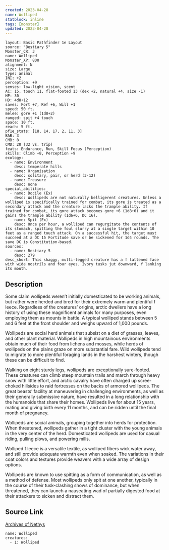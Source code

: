 ```yaml
---
created: 2023-04-28
name: Wolliped
statblock: inline
tags: [monster]
updated: 2023-04-28
---
```

```statblock
layout: Basic Pathfinder 1e Layout
source: "Bestiary 5"
Monster_CR: 3
name: Wolliped
Monster_XP: 800
alignment: N
size: Large
type: animal
INI: +2
perception: +9
senses: low-light vision, scent
AC: 15, touch 11, flat-footed 13 (dex +2, natural +4, size -1)
HP: 30
HD: 4d8+12
saves: Fort +7, Ref +6, Will +1
speed: 50 ft.
melee: gore +1 (1d8+2)
ranged: spit +4 touch
space: 10 ft.
reach: 5 ft.
pf1e_stats: [18, 14, 17, 2, 11, 3]
BAB: 3
CMB: 8
CMD: 20 (32 vs. trip)
feats: Endurance, Run, Skill Focus (Perception)
skills: Climb +8, Perception +9
ecology:
  - name: Environment
    desc: temperate hills
  - name: Organisation
    desc: solitary, pair, or herd (3-12)
  - name: Treasure
    desc: none
special_abilities:
  - name: Docile (Ex)
    desc: Wollipeds are not naturally belligerent creatures. Unless a wolliped is specifically trained for combat, its gore is treated as a secondary attack and the creature lacks the trample ability. If trained for combat, its gore attack becomes gore +6 (1d8+6) and it gains the trample ability (1d6+6, DC 16).
  - name: Spit (Ex)
    desc: Once per hour, a wolliped can regurgitate the contents of its stomach, spitting the foul slurry at a single target within 10 feet as a ranged touch attack. On a successful hit, the target must succeed at a DC 15 Fortitude save or be sickened for 1d4 rounds. The save DC is Constitution-based.
sources:
  - name: Bestiary 5
    desc: 279
desc_short: This shaggy, multi-legged creature has a f lattened face with wide nostrils and four eyes. Ivory tusks jut downward, f lanking its mouth.
```
## Description
Some claim wollipeds weren’t initially domesticated to be working animals, but rather were herded and bred for their extremely warm and plentiful f leece. Regardless of the creatures’ origins, arctic dwellers have a long history of using these magnificent animals for many purposes, even employing them as mounts in battle. A typical wolliped stands between 5 and 6 feet at the front shoulder and weighs upward of 1,000 pounds.

 Wollipeds are social herd animals that subsist on a diet of grasses, leaves, and other plant material. Wollipeds in high mountainous environments obtain much of their food from lichens and mosses, while herds of wollipeds on the plains graze on more substantial fare. Wild wollipeds tend to migrate to more plentiful foraging lands in the harshest winters, though these can be difficult to find.

 Walking on eight sturdy legs, wollipeds are exceptionally sure-footed. These creatures can climb steep mountain trails and march through heavy snow with little effort, and arctic cavalry have often charged up scree-choked hillsides to raid fortresses on the backs of armored wollipeds. The great beasts’ facility at maneuvering in challenging environments, as well as their generally submissive nature, have resulted in a long relationship with the humanoids that share their homes. Wollipeds live for about 15 years, mating and giving birth every 11 months, and can be ridden until the final month of pregnancy.

 Wollipeds are social animals, grouping together into herds for protection. When threatened, wollipeds gather in a tight cluster with the young animals in the very center of the herd. Domesticated wollipeds are used for casual riding, pulling plows, and powering mills.

 Wolliped f leece is a versatile textile, as wolliped fibers wick water away, and still provide adequate warmth even when soaked. The variations in their coat colors and textures provide weavers with a wide array of design options.

 Wollipeds are known to use spitting as a form of communication, as well as a method of defense. Most wollipeds only spit at one another, typically in the course of their tusk-clashing shows of dominance, but when threatened, they can launch a nauseating wad of partially digested food at their attackers to sicken and distract them.
## Source Link
[Archives of Nethys](https://aonprd.com/MonsterDisplay.aspx?ItemName=Wolliped)
```encounter-table
name: Wolliped
creatures:
  - 1: Wolliped
```
